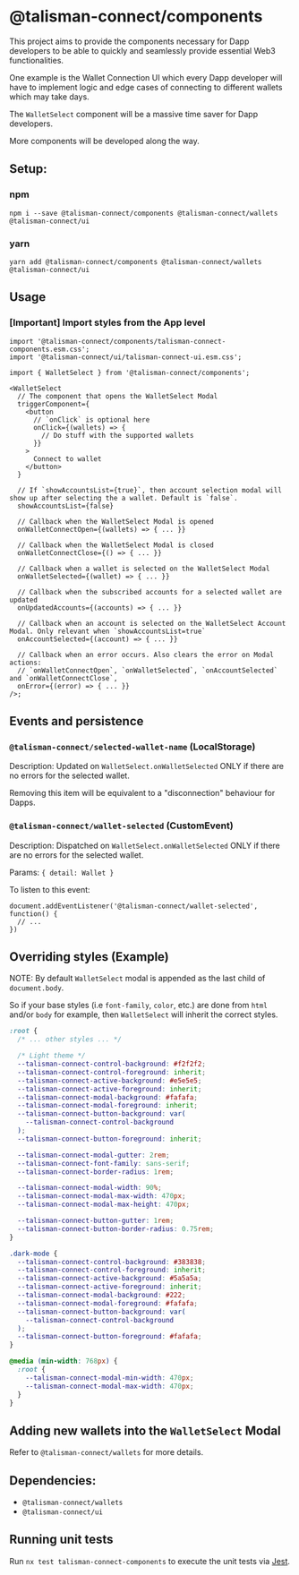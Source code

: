 # @talisman-connect/components

This project aims to provide the components necessary for Dapp developers to be able to quickly and seamlessly provide essential Web3 functionalities.

One example is the Wallet Connection UI which every Dapp developer will have to implement logic and edge cases of connecting to different wallets which may take days.

The `WalletSelect` component will be a massive time saver for Dapp developers.

More components will be developed along the way.

## Setup:

### npm

```
npm i --save @talisman-connect/components @talisman-connect/wallets @talisman-connect/ui
```

### yarn

```
yarn add @talisman-connect/components @talisman-connect/wallets @talisman-connect/ui
```

## Usage

### [Important] Import styles from the App level

```tsx
import '@talisman-connect/components/talisman-connect-components.esm.css';
import '@talisman-connect/ui/talisman-connect-ui.esm.css';
```

```tsx
import { WalletSelect } from '@talisman-connect/components';

<WalletSelect
  // The component that opens the WalletSelect Modal
  triggerComponent={
    <button
      // `onClick` is optional here
      onClick={(wallets) => {
        // Do stuff with the supported wallets
      }}
    >
      Connect to wallet
    </button>
  }

  // If `showAccountsList={true}`, then account selection modal will show up after selecting the a wallet. Default is `false`.
  showAccountsList={false}

  // Callback when the WalletSelect Modal is opened
  onWalletConnectOpen={(wallets) => { ... }}

  // Callback when the WalletSelect Modal is closed
  onWalletConnectClose={() => { ... }}

  // Callback when a wallet is selected on the WalletSelect Modal
  onWalletSelected={(wallet) => { ... }}

  // Callback when the subscribed accounts for a selected wallet are updated
  onUpdatedAccounts={(accounts) => { ... }}

  // Callback when an account is selected on the WalletSelect Account Modal. Only relevant when `showAccountsList=true`
  onAccountSelected={(account) => { ... }}

  // Callback when an error occurs. Also clears the error on Modal actions:
  // `onWalletConnectOpen`, `onWalletSelected`, `onAccountSelected` and `onWalletConnectClose`,
  onError={(error) => { ... }}
/>;
```

## Events and persistence

### `@talisman-connect/selected-wallet-name` (LocalStorage)

Description:
Updated on `WalletSelect.onWalletSelected` ONLY if there are no errors for the selected wallet.

Removing this item will be equivalent to a "disconnection" behaviour for Dapps.

### `@talisman-connect/wallet-selected` (CustomEvent)

Description:
Dispatched on `WalletSelect.onWalletSelected` ONLY if there are no errors for the selected wallet.

Params: `{ detail: Wallet }`

To listen to this event:

```
document.addEventListener('@talisman-connect/wallet-selected', function() {
  // ...
})
```

## Overriding styles (Example)

NOTE: By default `WalletSelect` modal is appended as the last child of `document.body`.

So if your base styles (i.e `font-family`, `color`, etc.) are done from `html` and/or `body` for example,
then `WalletSelect` will inherit the correct styles.

```css
:root {
  /* ... other styles ... */

  /* Light theme */
  --talisman-connect-control-background: #f2f2f2;
  --talisman-connect-control-foreground: inherit;
  --talisman-connect-active-background: #e5e5e5;
  --talisman-connect-active-foreground: inherit;
  --talisman-connect-modal-background: #fafafa;
  --talisman-connect-modal-foreground: inherit;
  --talisman-connect-button-background: var(
    --talisman-connect-control-background
  );
  --talisman-connect-button-foreground: inherit;

  --talisman-connect-modal-gutter: 2rem;
  --talisman-connect-font-family: sans-serif;
  --talisman-connect-border-radius: 1rem;

  --talisman-connect-modal-width: 90%;
  --talisman-connect-modal-max-width: 470px;
  --talisman-connect-modal-max-height: 470px;

  --talisman-connect-button-gutter: 1rem;
  --talisman-connect-button-border-radius: 0.75rem;
}

.dark-mode {
  --talisman-connect-control-background: #383838;
  --talisman-connect-control-foreground: inherit;
  --talisman-connect-active-background: #5a5a5a;
  --talisman-connect-active-foreground: inherit;
  --talisman-connect-modal-background: #222;
  --talisman-connect-modal-foreground: #fafafa;
  --talisman-connect-button-background: var(
    --talisman-connect-control-background
  );
  --talisman-connect-button-foreground: #fafafa;
}

@media (min-width: 768px) {
  :root {
    --talisman-connect-modal-min-width: 470px;
    --talisman-connect-modal-max-width: 470px;
  }
}
```

## Adding new wallets into the `WalletSelect` Modal

Refer to `@talisman-connect/wallets` for more details.

## Dependencies:

- `@talisman-connect/wallets`
- `@talisman-connect/ui`

## Running unit tests

Run `nx test talisman-connect-components` to execute the unit tests via [Jest](https://jestjs.io).
